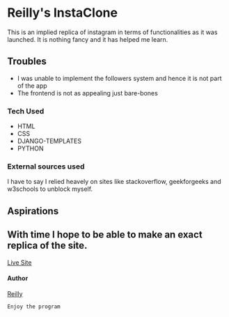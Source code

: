 # Reilly's InstaClone
This is an implied replica of instagram in terms of functionalities as it was launched. It is nothing fancy and it has helped me learn.

## Troubles
- I was unable to implement the followers system and hence it is not part of the app
- The frontend is not as appealing just bare-bones

### Tech Used
- HTML
- CSS
- DJANGO-TEMPLATES
- PYTHON

### External sources used
I have to say I relied heavely on sites like stackoverflow, geekforgeeks and w3schools to unblock myself.

## Aspirations
With time I hope to be able to make an exact replica of the site.
---
[Live Site](https://reilly-instaclone.herokuapp.com/)

#### Author
[Reilly](https://github.com/Reilly-Oduory/)

``` Enjoy the program ```
